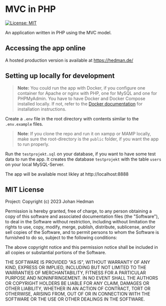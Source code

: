 # MVC in PHP

[![License: MIT](https://img.shields.io/badge/License-MIT-yellow.svg)](https://opensource.org/licenses/MIT)

An application written in PHP using the MVC model.

## Accessing the app online

A hosted production version is available at https://hedman.de/

## Setting up locally for development

> **Note:**
> You could run the app with Docker, if you configure one container for Apache or nginx with PHP, one for MySQL and one for PHPMyAdmin. You have to have Docker and Docker Compose installed locally. If not, refer to the [Docker documentation](https://docs.docker.com/compose/install/) for installation instructions.

Create a `.env` file in the root directory with contents similar to the `.env.example` files.

> **Note**: If you clone the repo and run it on xampp or MAMP locally, make sure the root-directory is the `public` folder, if you want the app to run properly.

Run the `testprojekt.sql` on your database, if you want to have some test data to run the app. It creates the database `testprojekt` with the table `users` on your local MySQL-Server.

The app will be available most likley at http://localhost:8888  


## MIT License

Project: Copyright (c) 2023 Johan Hedman

Permission is hereby granted, free of charge, to any person obtaining a copy
of this software and associated documentation files (the "Software"), to deal
in the Software without restriction, including without limitation the rights
to use, copy, modify, merge, publish, distribute, sublicense, and/or sell
copies of the Software, and to permit persons to whom the Software is
furnished to do so, subject to the following conditions:

The above copyright notice and this permission notice shall be included in all
copies or substantial portions of the Software.

THE SOFTWARE IS PROVIDED "AS IS", WITHOUT WARRANTY OF ANY KIND, EXPRESS OR
IMPLIED, INCLUDING BUT NOT LIMITED TO THE WARRANTIES OF MERCHANTABILITY,
FITNESS FOR A PARTICULAR PURPOSE AND NONINFRINGEMENT. IN NO EVENT SHALL THE
AUTHORS OR COPYRIGHT HOLDERS BE LIABLE FOR ANY CLAIM, DAMAGES OR OTHER
LIABILITY, WHETHER IN AN ACTION OF CONTRACT, TORT OR OTHERWISE, ARISING FROM,
OUT OF OR IN CONNECTION WITH THE SOFTWARE OR THE USE OR OTHER DEALINGS IN THE
SOFTWARE.
